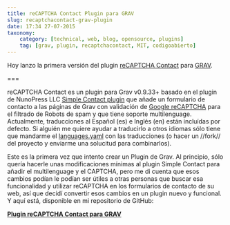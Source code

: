 ```yaml
---
title: reCAPTCHA Contact Plugin para GRAV
slug: recaptchacontact-grav-plugin
date: 17:34 27-07-2015
taxonomy:
    category: [technical, web, blog, opensource, plugins]
    tag: [grav, plugin, recaptchacontact, MIT, codigoabierto]
---
```


Hoy lanzo la primera versión del plugin [reCAPTCHA Contact](https://github.com/aradianoff/recatpchacontact) para [GRAV](http://getgrav.org). 

===

reCAPTCHA Contact es un plugin para Grav v0.9.33+ basado en el plugin de NunoPress LLC [Simple Contact plugin](https://github.com/nunopress/grav-plugin-simple_contact) que añade un formulario de contacto a las páginas de Grav con validación de [Google reCAPTCHA](https://www.google.com/recaptcha/) para el filtrado de Robots de spam y que tiene soporte multilenguage. Actualmente, traducciones al Español (es) e Inglés (en) están incluídas por defecto. Si alguién me quiere ayudar a traducirlo a otros idiomas sólo tiene que mandarme el [languages.yaml](https://github.com/aradianoff/recatpchacontact/blob/master/languages.yaml) con las traducciones (o hacer un //fork// del proyecto y enviarme una solucitud para combinarlos). 

Este es la primera vez que intento crear un Plugin de Grav. Al principio, sólo quería hacerle unas modificaciones mínimas al plugin Simple Contact para añadir el multilenguage y el CAPTCHA, pero me di cuenta que esos cambios podían le podían ser útiles a otras personas que buscar esa funcionalidad y utilizar reCAPTCHA en los formularios de contacto de su web, así que decidí convertir esos cambios en un plugin nuevo y funcional. Y aquí está, disponible en mi repositorio de GitHub:

[**Plugin reCAPTCHA Contact para GRAV**](https://github.com/aradianoff/recatpchacontact)
